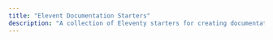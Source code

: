 ```yaml
---
title: "Elevent Documentation Starters"
description: "A collection of Eleventy starters for creating documentation sites."
---
```


